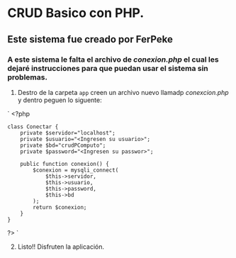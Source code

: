 # CRUD Basico con PHP.
## Este sistema fue creado por FerPeke

### A este sistema le falta el archivo de *conexion.php* el cual les dejaré instrucciones para que puedan usar el sistema sin problemas.

1. Destro de la carpeta `app` creen un archivo nuevo llamadp *conexcion.php* y dentro peguen lo siguente:

`
    <?php

    class Conectar {
        private $servidor="localhost";
        private $usuario="<Ingresen su usuario>";
        private $bd="crudPComputo";
        private $password="<Ingresen su passwor>";

        public function conexion() {
            $conexion = mysqli_connect(
                $this->servidor, 
                $this->usuario, 
                $this->password,
                $this->bd
            );
            return $conexion;
        }
    }


?>
`

2. Listo!! Disfruten la aplicación.